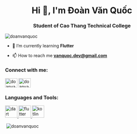 <h1 align="center">Hi 👋, I'm Đoàn Văn Quốc</h1>
<h3 align="center">Student of Cao Thang Technical College</h3>

<p align="left"> <img src="https://komarev.com/ghpvc/?username=doanvanquoc&label=Profile%20views&color=0e75b6&style=flat" alt="doanvanquoc" /> </p>

- 🌱 I’m currently learning **Flutter**

- 📫 How to reach me **vanquoc.dev@gmail.com**

<h3 align="left">Connect with me:</h3>
<p align="left">
<a href="https://linkedin.com/in/doanvanquoc" target="blank"><img align="center" src="https://raw.githubusercontent.com/rahuldkjain/github-profile-readme-generator/master/src/images/icons/Social/linked-in-alt.svg" alt="doanvanquoc" height="30" width="40" /></a>
<a href="https://fb.com/doanvanquoc29" target="blank"><img align="center" src="https://raw.githubusercontent.com/rahuldkjain/github-profile-readme-generator/master/src/images/icons/Social/facebook.svg" alt="doanvanquoc29" height="30" width="40" /></a>
</p>

<h3 align="left">Languages and Tools:</h3>
<p align="left"> <a href="https://dart.dev" target="_blank" rel="noreferrer"> <img src="https://www.vectorlogo.zone/logos/dartlang/dartlang-icon.svg" alt="dart" width="40" height="40"/> </a> <a href="https://flutter.dev" target="_blank" rel="noreferrer"> <img src="https://www.vectorlogo.zone/logos/flutterio/flutterio-icon.svg" alt="flutter" width="40" height="40"/> </a> <a href="https://kotlinlang.org" target="_blank" rel="noreferrer"> <img src="https://www.vectorlogo.zone/logos/kotlinlang/kotlinlang-icon.svg" alt="kotlin" width="40" height="40"/> </a> </p>

<p>&nbsp;<img align="center" src="https://github-readme-stats.vercel.app/api?username=doanvanquoc&show_icons=true&locale=en" alt="doanvanquoc" /></p>
